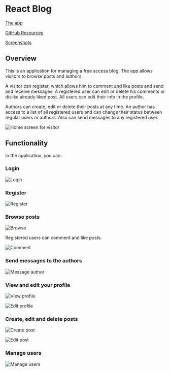 # React Blog

[The app](https://react-blog-e33eb.web.app/)

[GitHub Resources](https://github.com/aSipz/SoftUni/tree/main/07_ReactJS/04.%20Project/blog)

[Screenshots](https://github.com/aSipz/SoftUni/tree/main/07_ReactJS/04.%20Project/screenshots)

## Overview

This is an application for managing a free access blog. The app allows visitors to browse posts and authors. 

A visitor can register, which allows him to comment and like posts and send and receive messages. A registered user can edit or delete his comments or dislike already liked post. All users can edit their info in the profile.

Authors can create, edit or delete their posts at any time. An author has access to a list of all registered users and can change their status between regular users or authors. Also can send messages to any registered user.

![Home screen for visitor](https://github.com/aSipz/SoftUni/blob/main/07_ReactJS/04.%20Project/screenshots/01_home_guest.png)

## Functionality

In the application, you can:

### Login

![Login](https://github.com/aSipz/SoftUni/blob/main/07_ReactJS/04.%20Project/screenshots/06_login.png)

### Register

![Register](https://github.com/aSipz/SoftUni/blob/main/07_ReactJS/04.%20Project/screenshots/07_register.png)

### Browse posts

![Browse](https://github.com/aSipz/SoftUni/blob/main/07_ReactJS/04.%20Project/screenshots/02_blog_guest.png)

Registered users can comment and like posts.

![Comment](https://github.com/aSipz/SoftUni/blob/main/07_ReactJS/04.%20Project/screenshots/10_post_user.png)

### Send messages to the authors

![Message author](https://github.com/aSipz/SoftUni/blob/main/07_ReactJS/04.%20Project/screenshots/20_send_message.png)

### View and edit your profile

![View profile](https://github.com/aSipz/SoftUni/blob/main/07_ReactJS/04.%20Project/screenshots/11_profile_user.png)

![Edit profile](https://github.com/aSipz/SoftUni/blob/main/07_ReactJS/04.%20Project/screenshots/12_edit_profile_user.png)

### Create, edit and delete posts

![Create post](https://github.com/aSipz/SoftUni/blob/main/07_ReactJS/04.%20Project/screenshots/15_create_post_author.png)

![Edit post](https://github.com/aSipz/SoftUni/blob/main/07_ReactJS/04.%20Project/screenshots/17_edit_post_author.png)

### Manage users

![Manage users](https://github.com/aSipz/SoftUni/blob/main/07_ReactJS/04.%20Project/screenshots/18_users_author.png)
